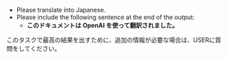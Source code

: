 - Please translate into Japanese.
- Please include the following sentence at the end of the output:
  - **このドキュメントは OpenAI を使って翻訳されました。**

このタスクで最高の結果を出すために、追加の情報が必要な場合は、USERに質問をしてください。
